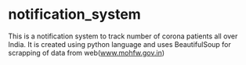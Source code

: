 # notification_system
This is a notification system to track number of corona patients all over India. It is created using python language and uses BeautifulSoup for scrapping of data from web(www.mohfw.gov.in)
